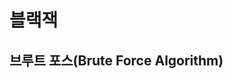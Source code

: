 블랙잭
=======================================================
브루트 포스(Brute Force Algorithm)
-------------------------------------------------------
